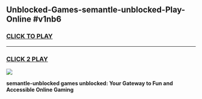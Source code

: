 
## Unblocked-Games-semantle-unblocked-Play-Online #v1nb6
<h3>
<a href="https://news.freeplayer.one?title=semantle-unblocked&ref=3">CLICK TO PLAY</a></h3>
<hr>

<h3>
<a href="https://news.freeplayer.one?title=semantle-unblocked&ref=3">CLICK 2 PLAY</a>
  
</h3>

<a href="https://news.freeplayer.one?title=semantle-unblocked&ref=3"><img src="https://clearcache.store/games.png"></a>


**semantle-unblocked games unblocked: Your Gateway to Fun and Accessible Online Gaming**
